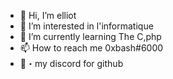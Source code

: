 - 👋 Hi, I’m elliot 
- 👀 I’m interested in l'informatique
- 🌱 I’m currently learning The C,php
- 📫 How to reach me 0xbash#6000
- 🚀・my discord for github 
